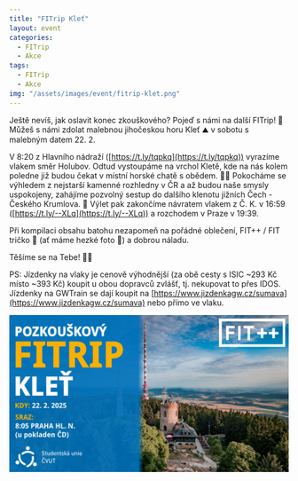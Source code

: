 ```yaml
---
title: "FITrip Kleť"
layout: event
categories:
  - FITrip
  - Akce
tags:
  - FITrip
  - Akce
img: "/assets/images/event/fitrip-klet.png"
---
```


Ještě nevíš, jak oslavit konec zkouškového? Pojeď s námi na další FITrip! 🥾
Můžeš s námi zdolat malebnou jihočeskou horu Kleť ⛰️ v sobotu s malebným datem 22. 2.

V 8:20 z Hlavního nádraží ([https://t.ly/tqpkq](https://t.ly/tqpkq)) vyrazíme vlakem směr Holubov. Odtud vystoupáme na vrchol Kletě, kde na nás kolem poledne již budou čekat v místní horské chatě s obědem. 🍲🍻 Pokocháme se výhledem z nejstarší kamenné rozhledny v ČR a až budou naše smysly uspokojeny, zahájíme pozvolný sestup do dalšího klenotu jižních Čech - Českého Krumlova. 🏰 Výlet pak zakončíme návratem vlakem z Č. K. v 16:59 ([https://t.ly/--XLq](https://t.ly/--XLq)) a rozchodem v Praze v 19:39.

Při kompilaci obsahu batohu nezapomeň na pořádné oblečení, FIT++ / FIT tričko 👕 (ať máme hezké foto 📸) a dobrou náladu.

Těšíme se na Tebe! 💛💙

PS: Jízdenky na vlaky je cenově výhodnější (za obě cesty s ISIC ~293 Kč místo ~393 Kč) koupit u obou dopravců zvlášť, tj. nekupovat to přes IDOS. Jízdenky na GWTrain se dají koupit na [https://www.jizdenkagw.cz/sumava](https://www.jizdenkagw.cz/sumava) nebo přímo ve vlaku.

![](/assets/images/event/fitrip-klet.png)
